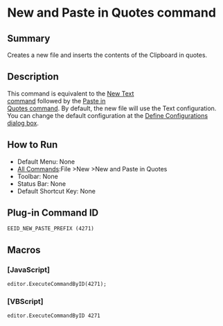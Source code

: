 # New and Paste in Quotes command

## Summary

Creates a new file and inserts the contents of the Clipboard in quotes.

## Description

This command is equivalent to the [New Text \
command](file_new) followed by the [Paste in\
Quotes command](../edit/paste_prefix). By default, the new file will use the Text configuration. You can change the default configuration at the
[Define Configurations dialog box](../../dlg/configurations/index).

## How to Run

- Default Menu: None
- [All Commands](../tools/all_commands):File \>New \>New and Paste in Quotes
- Toolbar: None
- Status Bar: None
- Default Shortcut Key: None

## Plug-in Command ID

```
EEID_NEW_PASTE_PREFIX (4271)```

## Macros

### \[JavaScript\]

```
editor.ExecuteCommandByID(4271);
```

### \[VBScript\]

```
editor.ExecuteCommandByID 4271
```
